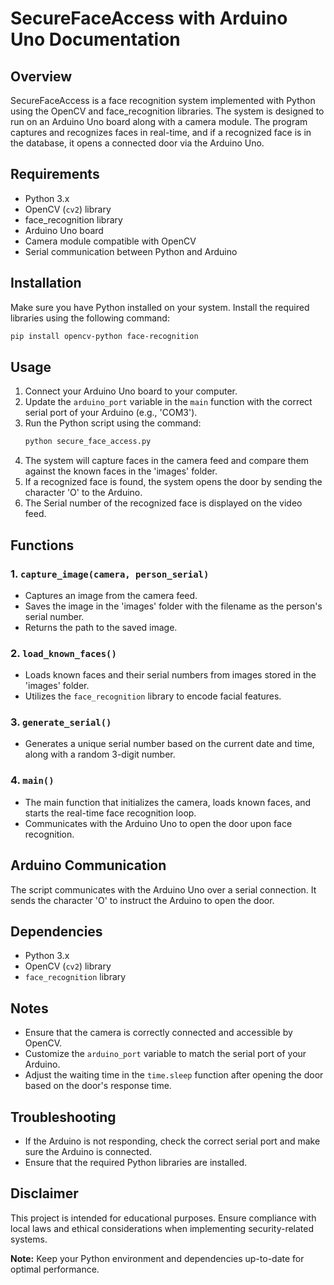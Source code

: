 # SecureFaceAccess with Arduino Uno Documentation

## Overview
SecureFaceAccess is a face recognition system implemented with Python using the OpenCV and face_recognition libraries. The system is designed to run on an Arduino Uno board along with a camera module. The program captures and recognizes faces in real-time, and if a recognized face is in the database, it opens a connected door via the Arduino Uno.

## Requirements
- Python 3.x
- OpenCV (`cv2`) library
- face_recognition library
- Arduino Uno board
- Camera module compatible with OpenCV
- Serial communication between Python and Arduino

## Installation
Make sure you have Python installed on your system. Install the required libraries using the following command:
```bash
pip install opencv-python face-recognition
```

## Usage
1. Connect your Arduino Uno board to your computer.
2. Update the `arduino_port` variable in the `main` function with the correct serial port of your Arduino (e.g., 'COM3').
3. Run the Python script using the command:
   ```bash
   python secure_face_access.py
   ```
4. The system will capture faces in the camera feed and compare them against the known faces in the 'images' folder.
5. If a recognized face is found, the system opens the door by sending the character 'O' to the Arduino.
6. The Serial number of the recognized face is displayed on the video feed.

## Functions

### 1. `capture_image(camera, person_serial)`
- Captures an image from the camera feed.
- Saves the image in the 'images' folder with the filename as the person's serial number.
- Returns the path to the saved image.

### 2. `load_known_faces()`
- Loads known faces and their serial numbers from images stored in the 'images' folder.
- Utilizes the `face_recognition` library to encode facial features.

### 3. `generate_serial()`
- Generates a unique serial number based on the current date and time, along with a random 3-digit number.

### 4. `main()`
- The main function that initializes the camera, loads known faces, and starts the real-time face recognition loop.
- Communicates with the Arduino Uno to open the door upon face recognition.

## Arduino Communication
The script communicates with the Arduino Uno over a serial connection. It sends the character 'O' to instruct the Arduino to open the door.

## Dependencies
- Python 3.x
- OpenCV (`cv2`) library
- `face_recognition` library

## Notes
- Ensure that the camera is correctly connected and accessible by OpenCV.
- Customize the `arduino_port` variable to match the serial port of your Arduino.
- Adjust the waiting time in the `time.sleep` function after opening the door based on the door's response time.

## Troubleshooting
- If the Arduino is not responding, check the correct serial port and make sure the Arduino is connected.
- Ensure that the required Python libraries are installed.

## Disclaimer
This project is intended for educational purposes. Ensure compliance with local laws and ethical considerations when implementing security-related systems.

**Note:** Keep your Python environment and dependencies up-to-date for optimal performance.
